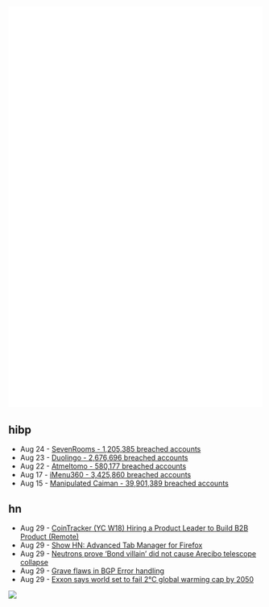 ![Metrics](https://raw.githubusercontent.com/phixion/phixion/master/metrics.svg)

## hibp

<!--
for https://github.com/phixion/phixion/blob/main/.github/workflows/feeds.yml
-->
<!--START_SECTION:haveibeenpwnd-->
- Aug 24 - [SevenRooms - 1,205,385 breached accounts](https://haveibeenpwned.com/PwnedWebsites#SevenRooms)
- Aug 23 - [Duolingo - 2,676,696 breached accounts](https://haveibeenpwned.com/PwnedWebsites#Duolingo)
- Aug 22 - [Atmeltomo - 580,177 breached accounts](https://haveibeenpwned.com/PwnedWebsites#Atmeltomo)
- Aug 17 - [iMenu360 - 3,425,860 breached accounts](https://haveibeenpwned.com/PwnedWebsites#iMenu360)
- Aug 15 - [Manipulated Caiman - 39,901,389 breached accounts](https://haveibeenpwned.com/PwnedWebsites#ManipulatedCaiman)
<!--END_SECTION:haveibeenpwnd-->

## hn

<!--
for https://github.com/phixion/phixion/blob/main/.github/workflows/feeds.yml
-->
<!--START_SECTION:hn-->
- Aug 29 - [CoinTracker (YC W18) Hiring a Product Leader to Build B2B Product (Remote)](https://jobs.ashbyhq.com/cointracker/b32d47df-5650-4424-8bd7-1ec151ad9922)
- Aug 29 - [Show HN: Advanced Tab Manager for Firefox](https://addons.mozilla.org/en-US/firefox/addon/grasshopper-urls/)
- Aug 29 - [Neutrons prove ‘Bond villain’ did not cause Arecibo telescope collapse](https://www.ornl.gov/news/neutrons-prove-bond-villain-did-not-cause-arecibo-telescope-collapse)
- Aug 29 - [Grave flaws in BGP Error handling](https://blog.benjojo.co.uk/post/bgp-path-attributes-grave-error-handling)
- Aug 29 - [Exxon says world set to fail 2°C global warming cap by 2050](https://www.reuters.com/business/energy/exxon-projects-oil-gas-be-54-worlds-energy-needs-2050-2023-08-28/)
<!--END_SECTION:hn-->

<!--
for https://yhype.me
-->
![](https://hit.yhype.me/github/profile?user_id=13013670)
